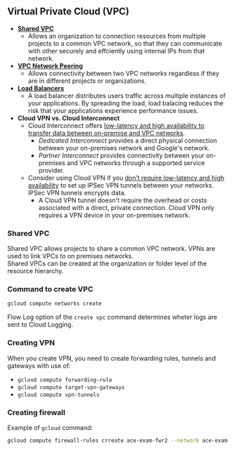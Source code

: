 ## Virtual Private Cloud (VPC)  
- [**Shared VPC**](https://cloud.google.com/vpc/docs/shared-vpc)
    - Allows an organization to connection resources from multiple projects to a common VPC network, so that they can communicate with other securely and effciently using internal IPs from that network.
- **[VPC Network Peering](https://cloud.google.com/vpc/docs/vpc-peering)**
    - Allows connectivity between two VPC networks regardless if they are in different projects or organizations.
- **[Load Balancers](https://cloud.google.com/load-balancing/docs/choosing-load-balancer)**
    - A load balancer distributes users traffic across multiple instances of your applications. By spreading the load, load balacing reduces the risk that your applications experience performance issues.
- **Cloud VPN vs. Cloud Interconnect**
    - Cloud Interconnect offers [low-latency and high availability to transfer data between on-premise and VPC networks](https://cloud.google.com/network-connectivity/docs/interconnect/concepts/overview).
        - *Dedicated Interconnect* provides a direct physical connection between your on-premises network and Google's network.
        - *Partner Interconnect* provides connectivity between your on-premises and VPC networks through a supported service provider.
    - Consider using Cloud VPN if you [don’t require low-latency and high availability](https://cloud.google.com/network-connectivity/docs/interconnect/concepts/overview#cloud-vpn-considerations) to set up IPSec VPN tunnels between your networks. IPSec VPN tunnels encrypts data.
        - A Cloud VPN tunnel doesn't require the overhead or costs associated with a direct, private connection. Cloud VPN only requires a VPN device in your on-premises network.

### Shared VPC
Shared VPC allows projects to share a common VPC network. VPNs are used to link VPCs to on premises networks.   
Shared VPCs can be created at the organization or folder level of the resource hierarchy.  


### Command to create VPC  

```bash
gcloud compute networks create
```

Flow Log option of the `create vpc` command determines wheter logs are sent to Cloud Logging.


### Creating VPN  
When you create VPN, you need to create forwarding rules, tunnels and gateways with use of:
- `gcloud compute forwarding-rule`    
- `gcloud compute target-vpn-gateways`  
- `gcloud compute vpn-tunnels`  


### Creating firewall  
Example of `gcloud` command:  
```bash
gcloud compute firewall-rules crreate ace-exam-fwr2 --network ace-exam-vpc1 --allow tcp:20000-25000
```

